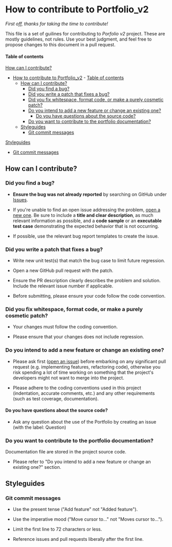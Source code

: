 # How to contribute to Portfolio_v2

_First off, thanks for taking the time to contribute!_

This file is a set of guilines for contributing to _Porfolio v2_ project. 
These are mostly guidelines, not rules. Use your best judgment, and feel free to propose changes to this document in a pull request.


#### Table of contents

[How can I contribute?](#how-can-i-contribute)

- [How to contribute to Portfolio_v2](#how-to-contribute-to-portfolio_v2)
      - [Table of contents](#table-of-contents)
  - [How can I contribute?](#how-can-i-contribute)
    - [Did you find a bug?](#did-you-find-a-bug)
    - [Did you write a patch that fixes a bug?](#did-you-write-a-patch-that-fixes-a-bug)
    - [Did you fix whitespace, format code, or make a purely cosmetic patch?](#did-you-fix-whitespace-format-code-or-make-a-purely-cosmetic-patch)
    - [Do you intend to add a new feature or change an existing one?](#do-you-intend-to-add-a-new-feature-or-change-an-existing-one)
      - [Do you have questions about the source code?](#do-you-have-questions-about-the-source-code)
    - [Do you want to contribute to the portfolio documentation?](#do-you-want-to-contribute-to-the-portfolio-documentation)
  - [Styleguides](#styleguides)
    - [Git commit messages](#git-commit-messages)

[Styleguides](#styleguides)
- [Git commit messages](#git-commit-messages)

## How can I contribute?

### Did you find a bug?

- **Ensure the bug was not already reported** by searching on GitHub under [Issues][issues].

- If you're unable to find an open issue addressing the problem, [open a new one](https://github.com/Grezor/Portfolio_v2/issues/new). Be sure to include a **title and clear description**, as much relevant information as possible, and a **code sample** or an **executable test case** demonstrating the expected behavior that is not occurring.

- If possible, use the relevant bug report templates to create the issue.

### Did you write a patch that fixes a bug?

- Write new unit test(s) that match the bug case to limit future regression.

- Open a new GitHub pull request with the patch.

- Ensure the PR description clearly describes the problem and solution. Include the relevant issue number if applicable.

- Before submitting, please ensure your code follow the code convention.

### Did you fix whitespace, format code, or make a purely cosmetic patch?

- Your changes must follow the coding convention.

- Please ensure that your changes does not include regression.

### Do you intend to add a new feature or change an existing one?

- Please ask first ([open an issue][issues]) before embarking on any significant pull request (e.g. implementing features, refactoring code), otherwise you risk spending a lot of time working on something that the project's developers might not want to merge into the project.

- Please adhere to the coding conventions used in this project (indentation, accurate comments, etc.) and any other requirements (such as test coverage, documentation).

#### Do you have questions about the source code?

- Ask any question about the use of the Portfolio by creating an issue (with the label: Question)

### Do you want to contribute to the portfolio documentation?

Documentation file are stored in the project source code.

- Please refer to "Do you intend to add a new feature or change an existing one?" section.

## Styleguides

### Git commit messages

- Use the present tense ("Add feature" not "Added feature").

- Use the imperative mood ("Move cursor to..." not "Moves cursor to...").

- Limit the first line to 72 characters or less.

- Reference issues and pull requests liberally after the first line.

[issues]: https://github.com/Grezor/Portfolio_v2/issues
